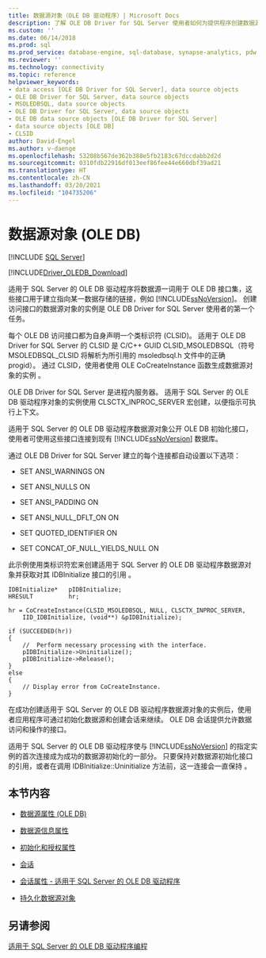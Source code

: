 ```yaml
---
title: 数据源对象（OLE DB 驱动程序）| Microsoft Docs
description: 了解 OLE DB Driver for SQL Server 使用者如何为提供程序创建数据源对象实例。
ms.custom: ''
ms.date: 06/14/2018
ms.prod: sql
ms.prod_service: database-engine, sql-database, synapse-analytics, pdw
ms.reviewer: ''
ms.technology: connectivity
ms.topic: reference
helpviewer_keywords:
- data access [OLE DB Driver for SQL Server], data source objects
- OLE DB Driver for SQL Server, data source objects
- MSOLEDBSQL, data source objects
- OLE DB Driver for SQL Server, data source objects
- OLE DB data source objects [OLE DB Driver for SQL Server]
- data source objects [OLE DB]
- CLSID
author: David-Engel
ms.author: v-daenge
ms.openlocfilehash: 53208b567de362b388e5fb2183c67dccdabb2d2d
ms.sourcegitcommit: 0310fdb22916df013eef86fee44e660dbf39ad21
ms.translationtype: HT
ms.contentlocale: zh-CN
ms.lasthandoff: 03/20/2021
ms.locfileid: "104735206"
---
```

# <a name="data-source-objects-ole-db"></a>数据源对象 (OLE DB)
[!INCLUDE [SQL Server](../../../includes/applies-to-version/sql-asdb-asdbmi-asa-pdw.md)]

[!INCLUDE[Driver_OLEDB_Download](../../../includes/driver_oledb_download.md)]

  适用于 SQL Server 的 OLE DB 驱动程序将数据源一词用于 OLE DB 接口集，这些接口用于建立指向某一数据存储的链接，例如 [!INCLUDE[ssNoVersion](../../../includes/ssnoversion-md.md)]。 创建访问接口的数据源对象的实例是 OLE DB Driver for SQL Server 使用者的第一个任务。  
  
 每个 OLE DB 访问接口都为自身声明一个类标识符 (CLSID)。 适用于 OLE DB Driver for SQL Server 的 CLSID 是 C/C++ GUID CLSID_MSOLEDBSQL（符号 MSOLEDBSQL_CLSID 将解析为所引用的 msoledbsql.h 文件中的正确 progid）。 通过 CLSID，使用者使用 OLE CoCreateInstance 函数生成数据源对象的实例  。  
  
 OLE DB Driver for SQL Server 是进程内服务器。 适用于 SQL Server 的 OLE DB 驱动程序对象的实例使用 CLSCTX_INPROC_SERVER 宏创建，以便指示可执行上下文。  
  
 适用于 SQL Server 的 OLE DB 驱动程序数据源对象公开 OLE DB 初始化接口，使用者可使用这些接口连接到现有 [!INCLUDE[ssNoVersion](../../../includes/ssnoversion-md.md)] 数据库。  
  
 通过 OLE DB Driver for SQL Server 建立的每个连接都自动设置以下选项：  
  
-   SET ANSI_WARNINGS ON  
  
-   SET ANSI_NULLS ON  
  
-   SET ANSI_PADDING ON  
  
-   SET ANSI_NULL_DFLT_ON ON  
  
-   SET QUOTED_IDENTIFIER ON  
  
-   SET CONCAT_OF_NULL_YIELDS_NULL ON  
  
 此示例使用类标识符宏来创建适用于 SQL Server 的 OLE DB 驱动程序数据源对象并获取对其 IDBInitialize 接口的引用  。  
  
```  
IDBInitialize*   pIDBInitialize;  
HRESULT          hr;  
  
hr = CoCreateInstance(CLSID_MSOLEDBSQL, NULL, CLSCTX_INPROC_SERVER,  
    IID_IDBInitialize, (void**) &pIDBInitialize);  
  
if (SUCCEEDED(hr))  
{  
    //  Perform necessary processing with the interface.  
    pIDBInitialize->Uninitialize();  
    pIDBInitialize->Release();  
}  
else  
{  
    // Display error from CoCreateInstance.  
}  
```  
  
 在成功创建适用于 SQL Server 的 OLE DB 驱动程序数据源对象的实例后，使用者应用程序可通过初始化数据源和创建会话来继续。 OLE DB 会话提供允许数据访问和操作的接口。  
  
 适用于 SQL Server 的 OLE DB 驱动程序使与 [!INCLUDE[ssNoVersion](../../../includes/ssnoversion-md.md)] 的指定实例的首次连接成为成功的数据源初始化的一部分。 只要保持对数据源初始化接口的引用，或者在调用 IDBInitialize::Uninitialize 方法前，这一连接会一直保持  。  
  
## <a name="in-this-section"></a>本节内容  
  
-   [数据源属性 (OLE DB)](../../oledb/ole-db-data-source-objects/data-source-properties-ole-db.md)  
  
-   [数据源信息属性](../../oledb/ole-db-data-source-objects/data-source-information-properties.md)  
  
-   [初始化和授权属性](../../oledb/ole-db-data-source-objects/initialization-and-authorization-properties.md)  
  
-   [会话](../../oledb/ole-db-data-source-objects/sessions.md)  
  
-   [会话属性 - 适用于 SQL Server 的 OLE DB 驱动程序](../../oledb/ole-db-data-source-objects/session-properties-oledb-driver-for-sql-server.md)  
  
-   [持久化数据源对象](../../oledb/ole-db-data-source-objects/persisted-data-source-objects.md)  
  
## <a name="see-also"></a>另请参阅  
 [适用于 SQL Server 的 OLE DB 驱动程序编程](../../oledb/ole-db/oledb-driver-for-sql-server-programming.md)  
  
  
